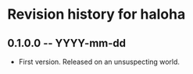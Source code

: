 # Revision history for haloha

## 0.1.0.0 -- YYYY-mm-dd

* First version. Released on an unsuspecting world.
